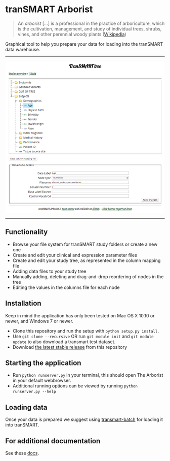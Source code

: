 # tranSMART Arborist
> An *arborist* [...] is a professional in the practice of arboriculture, which is the cultivation, management, and study of individual trees, shrubs, vines, and other perennial woody plants ([Wikipedia](https://en.wikipedia.org/wiki/Arborist))

Graphical tool to help you prepare your data for loading into the tranSMART data warehouse.

* * *
![Reordering the tranSMART data tree](/arborist/static/img/screenshot.png?raw=true "Reordering the tranSMART data tree")
* * *

## Functionality
* Browse your file system for tranSMART study folders or create a new one
* Create and edit your clinical and expression parameter files
* Create and edit your study tree, as represented in the column mapping file
 * Adding data files to your study tree
 * Manually adding, deleting and drag-and-drop reordering of nodes in the tree
 * Editing the values in the columns file for each node

## Installation
Keep in mind the application has only been tested on Mac OS X 10.10 or newer, and Windows 7 or newer.
* Clone this repository and run the setup with `python setup.py install`.
 * Use `git clone --recursive` OR run `git module init` and `git module update` to also download a transmart test dataset.
* Download [the latest stable release](https://github.com/thehyve/transmart-arborist/releases/latest) from this repository

## Starting the application
* Run `python runserver.py` in your terminal, this should open The Arborist in your default webbrowser.
* Additional running options can be viewed by running `python runserver.py --help`

## Loading data
Once your data is prepared we suggest using [transmart-batch](https://github.com/thehyve/transmart-batch) for loading it into tranSMART.

## For additional documentation
See these [docs](docs).
